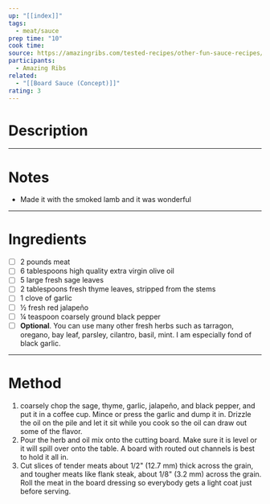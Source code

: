 ```yaml
---
up: "[[index]]"
tags:
  - meat/sauce
prep time: "10"
cook time: 
source: https://amazingribs.com/tested-recipes/other-fun-sauce-recipes/board-sauce-recipe-adam-perry-lang/
participants:
  - Amazing Ribs
related:
  - "[[Board Sauce (Concept)]]"
rating: 3
---
```

# Description

---
# Notes
* Made it with the smoked lamb and it was wonderful
---
# Ingredients
- [ ] 2 pounds meat
- [ ] 6 tablespoons high quality extra virgin olive oil
- [ ] 5 large fresh sage leaves
- [ ] 2 tablespoons fresh thyme leaves, stripped from the stems
- [ ] 1 clove of garlic
- [ ] ½ fresh red jalapeño
- [ ] ¼ teaspoon coarsely ground black pepper
- [ ] **Optional**. You can use many other fresh herbs such as tarragon, oregano, bay leaf, parsley, cilantro, basil, mint. I am especially fond of black garlic.
---
# Method
1. coarsely chop the sage, thyme, garlic, jalapeño, and black pepper, and put it in a coffee cup. Mince or press the garlic and dump it in. Drizzle the oil on the pile and let it sit while you cook so the oil can draw out some of the flavor.
2. Pour the herb and oil mix onto the cutting board. Make sure it is level or it will spill over onto the table. A board with routed out channels is best to hold it all in.
3. Cut slices of tender meats about 1/2" (12.7 mm) thick across the grain, and tougher meats like flank steak, about 1/8" (3.2 mm) across the grain. Roll the meat in the board dressing so everybody gets a light coat just before serving.